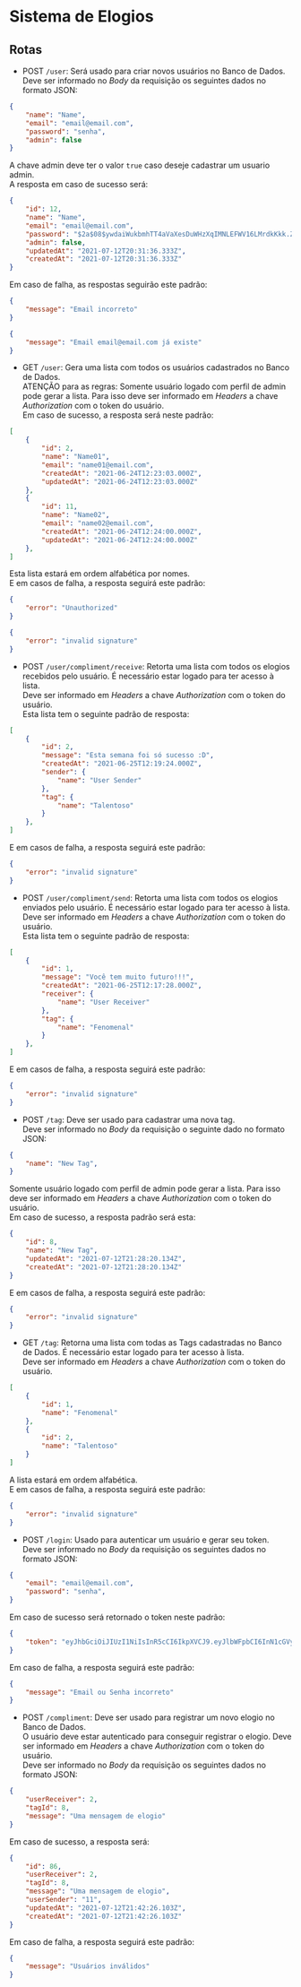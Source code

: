 # Sistema de Elogios

## Rotas
* POST `/user`: Será usado para criar novos usuários no Banco de Dados.</br>
Deve ser informado no _Body_ da requisição os seguintes dados no formato JSON:
```json
{
    "name": "Name",
    "email": "email@email.com",
    "password": "senha",
    "admin": false
}
```
A chave admin deve ter o valor `true` caso deseje cadastrar um usuario admin.</br>
A resposta em caso de sucesso será:
```json
{
    "id": 12,
    "name": "Name",
    "email": "email@email.com",
    "password": "$2a$08$ywdaiWukbmhTT4aVaXesDuWHzXqIMNLEFWV16LMrdkKkk.Zihk4am",
    "admin": false,
    "updatedAt": "2021-07-12T20:31:36.333Z",
    "createdAt": "2021-07-12T20:31:36.333Z"
}
```
Em caso de falha, as respostas seguirão este padrão:
```json
{
    "message": "Email incorreto"
}

{
    "message": "Email email@email.com já existe"
}
```
* GET `/user`: Gera uma lista com todos os usuários cadastrados no Banco de Dados.</br>
ATENÇÃO para as regras: Somente usuário logado com perfil de admin pode gerar a lista. Para isso deve ser informado em _Headers_ a chave _Authorization_ com o token do usuário.</br>
Em caso de sucesso, a resposta será neste padrão:
```json
[
    {
        "id": 2,
        "name": "Name01",
        "email": "name01@email.com",
        "createdAt": "2021-06-24T12:23:03.000Z",
        "updatedAt": "2021-06-24T12:23:03.000Z"
    },
    {
        "id": 11,
        "name": "Name02",
        "email": "name02@email.com",
        "createdAt": "2021-06-24T12:24:00.000Z",
        "updatedAt": "2021-06-24T12:24:00.000Z"
    },
]
```
Esta lista estará em ordem alfabética por nomes.</br>
E em casos de falha, a resposta seguirá este padrão:
```json
{
    "error": "Unauthorized"
}

{
    "error": "invalid signature"
}
```

* POST `/user/compliment/receive`: Retorta uma lista com todos os elogios recebidos pelo usuário. É necessário estar logado para ter acesso à lista.</br>
Deve ser informado em _Headers_ a chave _Authorization_ com o token do usuário.</br>
Esta lista tem o seguinte padrão de resposta:
```json
[
    {
        "id": 2,
        "message": "Esta semana foi só sucesso :D",
        "createdAt": "2021-06-25T12:19:24.000Z",
        "sender": {
            "name": "User Sender"
        },
        "tag": {
            "name": "Talentoso"
        }
    },
]
```
E em casos de falha, a resposta seguirá este padrão:
```json
{
    "error": "invalid signature"
}
```
* POST `/user/compliment/send`: Retorta uma lista com todos os elogios enviados pelo usuário. É necessário estar logado para ter acesso à lista.</br>
Deve ser informado em _Headers_ a chave _Authorization_ com o token do usuário.</br>
Esta lista tem o seguinte padrão de resposta:
```json
[
    {
        "id": 1,
        "message": "Você tem muito futuro!!!",
        "createdAt": "2021-06-25T12:17:28.000Z",
        "receiver": {
            "name": "User Receiver"
        },
        "tag": {
            "name": "Fenomenal"
        }
    },
]
```
E em casos de falha, a resposta seguirá este padrão:
```json
{
    "error": "invalid signature"
}
```

* POST `/tag`: Deve ser usado para cadastrar uma nova tag.</br>
Deve ser informado no _Body_ da requisição o seguinte dado no formato JSON:
```json
{
    "name": "New Tag",    
}
```
Somente usuário logado com perfil de admin pode gerar a lista. Para isso deve ser informado em _Headers_ a chave _Authorization_ com o token do usuário.</br>
Em caso de sucesso, a resposta padrão será esta:
```json
{
    "id": 8,
    "name": "New Tag",
    "updatedAt": "2021-07-12T21:28:20.134Z",
    "createdAt": "2021-07-12T21:28:20.134Z"
}
```
E em casos de falha, a resposta seguirá este padrão:
```json
{
    "error": "invalid signature"
}
```

* GET `/tag`: Retorna uma lista com todas as Tags cadastradas no Banco de Dados. É necessário estar logado para ter acesso à lista.</br>
Deve ser informado em _Headers_ a chave _Authorization_ com o token do usuário.</br>
```json
[
    {
        "id": 1,
        "name": "Fenomenal"
    },
    {
        "id": 2,
        "name": "Talentoso"
    }
]
```
A lista estará em ordem alfabética.</br>
E em casos de falha, a resposta seguirá este padrão:
```json
{
    "error": "invalid signature"
}
```
* POST `/login`: Usado para autenticar um usuário e gerar seu token.</br>
Deve ser informado no _Body_ da requisição os seguintes dados no formato JSON:
```json
{
    "email": "email@email.com",
    "password": "senha",
}
```
Em caso de sucesso será retornado o token neste padrão:
```json
{
    "token": "eyJhbGciOiJIUzI1NiIsInR5cCI6IkpXVCJ9.eyJlbWFpbCI6InN1cGVyLnVzZXJAbmx3LmNvbSIsImlhdCI6MTYyNjEyNTI3OCwiZXhwIjoxNjI2MjExNjc4LCJzdWIiOiIxIn0.xPwDUOS2b4oyrrLgrEqQGxV6wuO53OSIytrHJRp_hc4"
}
```
Em caso de falha, a resposta seguirá este padrão:
```json
{
    "message": "Email ou Senha incorreto"
}
```

* POST `/compliment`: Deve ser usado para registrar um novo elogio no Banco de Dados.</br>
O usuário deve estar autenticado para conseguir registrar o elogio.
Deve ser informado em _Headers_ a chave _Authorization_ com o token do usuário.</br>
Deve ser informado no _Body_ da requisição os seguintes dados no formato JSON:
```json
{
    "userReceiver": 2,
    "tagId": 8,
    "message": "Uma mensagem de elogio"
}
```
Em caso de sucesso, a resposta será:
```json
{
    "id": 86,
    "userReceiver": 2,
    "tagId": 8,
    "message": "Uma mensagem de elogio",
    "userSender": "11",
    "updatedAt": "2021-07-12T21:42:26.103Z",
    "createdAt": "2021-07-12T21:42:26.103Z"
}
```
Em caso de falha, a resposta seguirá este padrão:
```json
{
    "message": "Usuários inválidos"
}
```